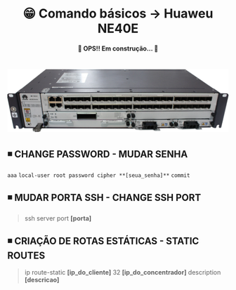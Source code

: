 <h1 align="center">😁 Comando básicos -> Huaweu NE40E</h1>

<h4 align="center">
  🚧 OPS!! Em construção... 🚧
</h4>

<h1 align="center">
  <img alt="ne40e" title="ne40e" src="../img/ne40e.png" />
</h1>

## ◾ CHANGE PASSWORD - MUDAR SENHA
```aaa```
```local-user root password cipher **[seua_senha]**```
```commit```

## ◾ MUDAR PORTA SSH - CHANGE SSH PORT
> ssh server port **[porta]**

## ◾ CRIAÇÃO DE ROTAS ESTÁTICAS - STATIC ROUTES
> ip route-static **[ip_do_cliente]** 32 **[ip_do_concentrador]** description **[descricao]**